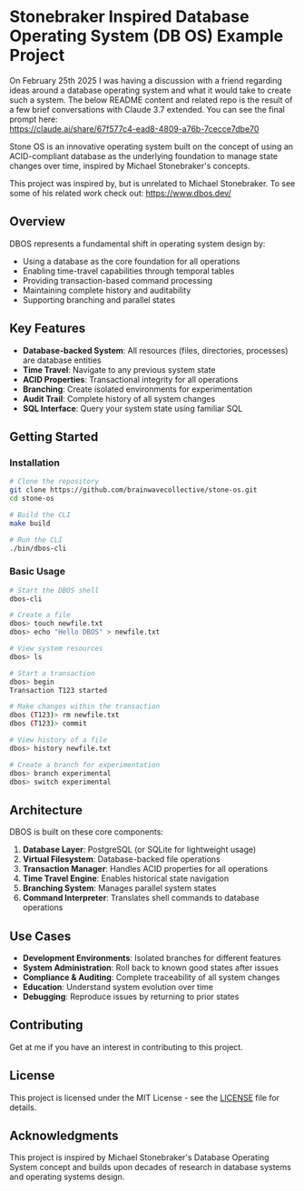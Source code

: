 # Stonebraker Inspired Database Operating System (DB OS) Example Project
 
On February 25th 2025 I was having a discussion with a friend regarding ideas around a database operating system and what it would take to create such a system. The below README content and related repo is the result of a few brief conversations with Claude 3.7 extended. You can see the final prompt here:  
https://claude.ai/share/67f577c4-ead8-4809-a76b-7cecce7dbe70  

Stone OS is an innovative operating system built on the concept of using an ACID-compliant database as the underlying foundation to manage state changes over time, inspired by Michael Stonebraker's concepts.

This project was inspired by, but is unrelated to Michael Stonebraker. To see some of his related work check out: https://www.dbos.dev/  


## Overview

DBOS represents a fundamental shift in operating system design by:

- Using a database as the core foundation for all operations
- Enabling time-travel capabilities through temporal tables
- Providing transaction-based command processing
- Maintaining complete history and auditability
- Supporting branching and parallel states

## Key Features

- **Database-backed System**: All resources (files, directories, processes) are database entities
- **Time Travel**: Navigate to any previous system state
- **ACID Properties**: Transactional integrity for all operations
- **Branching**: Create isolated environments for experimentation
- **Audit Trail**: Complete history of all system changes
- **SQL Interface**: Query your system state using familiar SQL

## Getting Started

### Installation

```bash
# Clone the repository
git clone https://github.com/brainwavecollective/stone-os.git
cd stone-os

# Build the CLI
make build

# Run the CLI
./bin/dbos-cli
```

### Basic Usage

```bash
# Start the DBOS shell
dbos-cli

# Create a file
dbos> touch newfile.txt
dbos> echo "Hello DBOS" > newfile.txt

# View system resources
dbos> ls

# Start a transaction
dbos> begin
Transaction T123 started

# Make changes within the transaction
dbos (T123)> rm newfile.txt
dbos (T123)> commit

# View history of a file
dbos> history newfile.txt

# Create a branch for experimentation
dbos> branch experimental
dbos> switch experimental
```

## Architecture

DBOS is built on these core components:

1. **Database Layer**: PostgreSQL (or SQLite for lightweight usage)
2. **Virtual Filesystem**: Database-backed file operations
3. **Transaction Manager**: Handles ACID properties for all operations
4. **Time Travel Engine**: Enables historical state navigation
5. **Branching System**: Manages parallel system states
6. **Command Interpreter**: Translates shell commands to database operations

## Use Cases

- **Development Environments**: Isolated branches for different features
- **System Administration**: Roll back to known good states after issues
- **Compliance & Auditing**: Complete traceability of all system changes
- **Education**: Understand system evolution over time
- **Debugging**: Reproduce issues by returning to prior states

## Contributing

Get at me if you have an interest in contributing to this project.

## License

This project is licensed under the MIT License - see the [LICENSE](LICENSE) file for details.

## Acknowledgments

This project is inspired by Michael Stonebraker's Database Operating System concept and builds upon decades of research in database systems and operating systems design.
